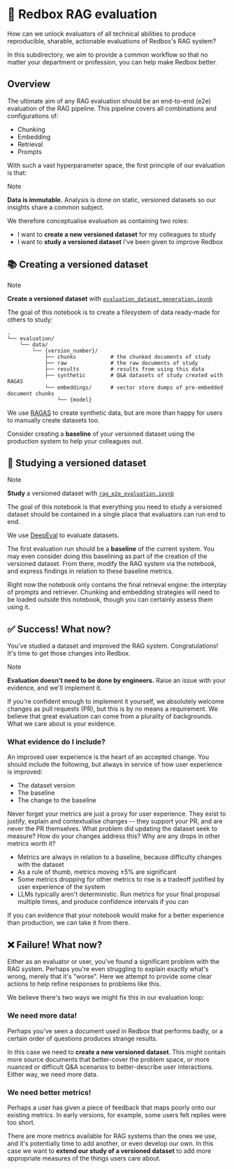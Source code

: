 # 📮 Redbox RAG evaluation

How can we unlock evaluators of all technical abilities to produce reproducible, sharable, actionable evaluations of Redbox's RAG system?

In this subdirectory, we aim to provide a common workflow so that no matter your department or profession, you can help make Redbox better.

## Overview

The ultimate aim of any RAG evaluation should be an end-to-end (e2e) evaluation of the RAG pipeline. This pipeline covers all combinations and configurations of:

* Chunking
* Embedding
* Retrieval
* Prompts

With such a vast hyperparameter space, the first principle of our evaluation is that:

> [!NOTE]  
> **Data is immutable.** Analysis is done on static, versioned datasets so our insights share a common subject.

We therefore conceptualise evaluation as containing two roles:

* I want to **create a new versioned dataset** for my colleagues to study
* I want to **study a versioned dataset** I've been given to improve Redbox

## 📚 Creating a versioned dataset

> [!NOTE]  
> **Create a versioned dataset** with [`evaluation_dataset_generation.ipynb`](/notebooks/evaluation/rag_e2e_evaluation.ipynb)

The goal of this notebook is to create a filesystem of data ready-made for others to study:

```text
.
└── evaluation/
    └── data/
        └── {version_number}/
            ├── chunks           # the chunked documents of study
            ├── raw              # the raw documents of study
            ├── results          # results from using this data
            ├── synthetic        # Q&A datasets of study created with RAGAS
            └── embeddings/      # vector store dumps of pre-embedded document chunks
                └── {model}
```

We use [RAGAS](https://ragas.io) to create synthetic data, but are more than happy for users to manually create datasets too.

Consider creating a **baseline** of your versioned dataset using the production system to help your colleagues out.

## 🔎 Studying a versioned dataset

> [!NOTE]  
> **Study** a versioned dataset with [`rag_e2e_evaluation.ipynb`](/notebooks/evaluation/rag_e2e_evaluation.ipynb)

The goal of this notebook is that everything you need to study a versioned dataset should be contained in a single place that evaluators can run end to end.

We use [DeepEval](https://docs.confident-ai.com) to evaluate datasets.

The first evaluation run should be a **baseline** of the current system. You may even consider doing this baselining as part of the creation of the versioned dataset. From there, modify the RAG system via the notebook, and express findings in relation to these baseline metrics.

Right now the notebook only contains the final retrieval engine: the interplay of prompts and retriever. Chunking and embedding strategies will need to be loaded outside this notebook, though you can certainly assess them using it.

## ✅ Success! What now?

You've studied a dataset and improved the RAG system. Congratulations! It's time to get those changes into Redbox.

> [!NOTE]  
> **Evaluation doesn't need to be done by engineers.** Raise an issue with your evidence, and we'll implement it.

If you're confident enough to implement it yourself, we absolutely welcome changes as pull requests (PR), but this is by no means a requirement. We believe that great evaluation can come from a plurality of backgrounds. What we care about is your evidence.

### What evidence do I include?

An improved user experience is the heart of an accepted change. You should include the following, but always in service of how user experience is improved:

* The dataset version
* The baseline
* The change to the baseline

Never forget your metrics are just a proxy for user experience. They exist to justify, explain and contextualise changes -- they support your PR, and are never the PR themselves. What problem did updating the dataset seek to measure? How do your changes address this? Why are any drops in other metrics worth it?

* Metrics are always in relation to a baseline, because difficulty changes with the dataset
* As a rule of thumb, metrics moving $\pm5\%$ are significant
* Some metrics dropping for other metrics to rise is a tradeoff justified by user experience of the system
* LLMs typically aren't deterministic. Run metrics for your final proposal multiple times, and produce confidence intervals if you can

If you can evidence that your notebook would make for a better experience than production, we can take it from there.

## ❌ Failure! What now?

Either as an evaluator or user, you've found a significant problem with the RAG system. Perhaps you're even struggling to explain exactly what's wrong, merely that it's "worse". Here we attempt to provide some clear actions to help refine responses to problems like this.

We believe there's two ways we might fix this in our evaluation loop:

### We need more data!

Perhaps you've seen a document used in Redbox that performs badly, or a certain order of questions produces strange results.

In this case we need to **create a new versioned dataset**. This might contain more source documents that better-cover the problem space, or more nuanced or difficult Q&A scenarios to better-describe user interactions. Either way, we need more data.

### We need better metrics!

Perhaps a user has given a piece of feedback that maps poorly onto our existing metrics. In early versions, for example, some users felt replies were too short.

There are more metrics available for RAG systems than the ones we use, and it's potentially time to add another, or even develop our own. In this case we want to **extend our study of a versioned dataset** to add more appropriate measures of the things users care about.
